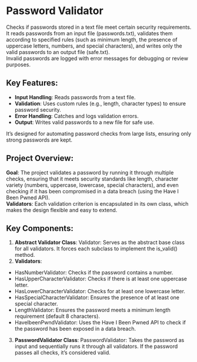 # Password Validator
Checks if passwords stored in a text file meet certain security requirements.  
It reads passwords from an input file (passwords.txt), validates them according to specified rules (such as minimum length, the presence of uppercase letters, numbers, and special characters), and writes only the valid passwords to an output file (safe.txt).   
Invalid passwords are logged with error messages for debugging or review purposes.  

## Key Features:
- **Input Handling**: Reads passwords from a text file.
- **Validation**: Uses custom rules (e.g., length, character types) to ensure password security.
- **Error Handling**: Catches and logs validation errors.
- **Output**: Writes valid passwords to a new file for safe use.

It’s designed for automating password checks from large lists, ensuring only strong passwords are kept.

## Project Overview:
**Goal**: The project validates a password by running it through multiple checks, ensuring that it meets security standards like length, character variety (numbers, uppercase, lowercase, special characters), and even checking if it has been compromised in a data breach (using the Have I Been Pwned API).  
**Validators**: Each validation criterion is encapsulated in its own class, which makes the design flexible and easy to extend.

## Key Components:
1. **Abstract Validator Class**:
Validator: Serves as the abstract base class for all validators. It forces each subclass to implement the is_valid() method.
2. **Validators**:
- HasNumberValidator: Checks if the password contains a number.
- HasUpperCharacterValidator: Checks if there is at least one uppercase letter.
- HasLowerCharacterValidator: Checks for at least one lowercase letter.
- HasSpecialCharacterValidator: Ensures the presence of at least one special character.
- LengthValidator: Ensures the password meets a minimum length requirement (default 8 characters).
- HaveIbeenPwndValidator: Uses the Have I Been Pwned API to check if the password has been exposed in a data breach.
3. **PasswordValidator Class**:
PasswordValidator: Takes the password as input and sequentially runs it through all validators. If the password passes all checks, it’s considered valid.


